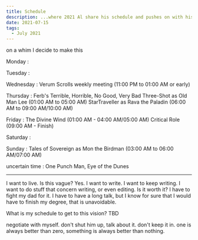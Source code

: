 ```yaml
---
title: Schedule
description: ...where 2021 Al share his schedule and pushes on with his life.
date: 2021-07-15
tags:
  - July 2021
---
```


on a whim I decide to make this

Monday    : 

Tuesday   : 


Wednesday : 
Verum Scrolls weekly meeting (11:00 PM to 01:00 AM or early)

Thursday  : 
Ferb's Terrible, Horrible, No Good, Very Bad Three-Shot as Old Man Lee (01:00 AM to 05:00 AM)
StarTraveller as Rava the Paladin (06:00 AM to 09:00 AM/10:00 AM)

Friday    : 
The Divine Wind (01:00 AM - 04:00 AM/05:00 AM)
Critical Role (09:00 AM - Finish)

Saturday  : 


Sunday    : 
Tales of Sovereign as Mon the Birdman (03:00 AM to 06:00 AM/07:00 AM)

uncertain time : One Punch Man, Eye of the Dunes

-----

I want to live. Is this vague? Yes.
I want to write. I want to keep writing. I want to do stuff that concern writing, or even editing. Is it worth it? I have to fight my dad for it. I have to have a long talk, but I know for sure that I would have to finish my degree, that is unavoidable.

What is my schedule to get to this vision?
TBD

negotiate with myself. don't shut him up, talk about it. don't keep it in. one is always better than zero, something is always better than nothing.
